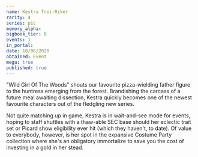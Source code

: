 ```yaml
---
name: Kestra Troi-Riker
rarity: 4
series: pic
memory_alpha:
bigbook_tier: 8
events: 1
in_portal:
date: 18/06/2020
obtained: Event
mega: true
published: true
---
```


"Wild Girl Of The Woods" shouts our favourite pizza-wielding father figure to the huntress emerging from the forest. Brandishing the carcass of a future meal awaiting dissection, Kestra quickly becomes one of the newest favourite characters out of the fledgling new series.

Not quite matching up in game, Kestra is in wait-and-see mode for events, hoping to staff shuttles with a thaw-able SEC base should her eclectic trait set or Picard show eligibility ever hit (which they haven't, to date). Of value to everybody, however, is her spot in the expansive Costume Party collection where she's an obligatory immortalize to save you the cost of investing in a gold in her stead.
